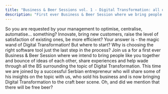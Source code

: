 ```yaml
---
title: "Business & Beer Sessions vol. 1 - Digital Transformation: all of the Business and Beer - none of the BS!"
description: "First ever Business & Beer Session where we bring people together and bounce of ideas of each other, share experiences and help wade through all the BS surrounding the topic of Digital Transformation."
---
```


So you are requested by your management to optimise, centralise, automatise... something? Innovate, bring new customers, raise the level of satisfaction of existing ones, be more efficient? Your answer is - the magic wand of Digital Transformation! But where to start? Why is choosing the right software tool just the last step in the process? Join us a for a first ever Business & Beer Session where we intend to bring people like you together and bounce of ideas of each other, share experiences and help wade through all the BS surrounding the topic of Digital Transformation. This time we are joined by a successful Serbian entrepreneur who will share some of his insights on the topic with us, who sold his business and is now bringing Digital Transformation to the craft beer scene. Oh, and did we mention that there will be free beer?
